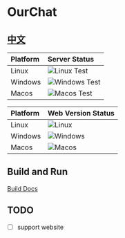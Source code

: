 # OurChat

## [中文](./README-zh.md)

| Platform | Server Status                                                                                          |
| :------- | :----------------------------------------------------------------------------------------------------- |
| Linux    | ![Linux Test](https://img.shields.io/github/actions/workflow/status/skyuoi/ourchat/rust_linux.yml)     |
| Windows  | ![Windows Test](https://img.shields.io/github/actions/workflow/status/skyuoi/ourchat/rust_windows.yml) |
| Macos    | ![Macos Test](https://img.shields.io/github/actions/workflow/status/skyuoi/ourchat/rust_macos.yml)     |

| Platform | Web Version Status                                                                               |
| :------- | :----------------------------------------------------------------------------------------------- |
| Linux    | ![Linux](https://img.shields.io/github/actions/workflow/status/skyuoi/ourchat/web_linux.yml)     |
| Windows  | ![Windows](https://img.shields.io/github/actions/workflow/status/skyuoi/ourchat/web_windows.yml) |
| Macos    | ![Macos](https://img.shields.io/github/actions/workflow/status/skyuoi/ourchat/web_macos.yml)     |

## Build and Run

[Build Docs](docs/build.md)

## TODO

- [ ] support website
